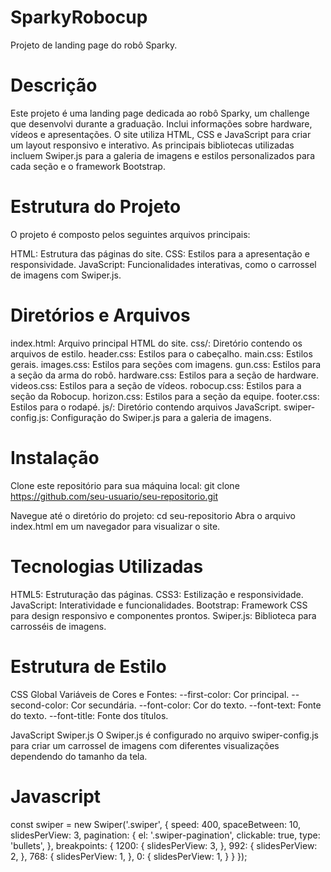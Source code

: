 # SparkyRobocup
Projeto de landing page do robô Sparky.
# Descrição
Este projeto é uma landing page dedicada ao robô Sparky, um challenge que desenvolvi durante a graduação. Inclui informações sobre hardware, vídeos e apresentações. O site utiliza HTML, CSS e JavaScript para criar um layout responsivo e interativo. As principais bibliotecas utilizadas incluem Swiper.js para a galeria de imagens e estilos personalizados para cada seção e o framework Bootstrap.

# Estrutura do Projeto
O projeto é composto pelos seguintes arquivos principais:

HTML: Estrutura das páginas do site.
CSS: Estilos para a apresentação e responsividade.
JavaScript: Funcionalidades interativas, como o carrossel de imagens com Swiper.js.

# Diretórios e Arquivos
index.html: Arquivo principal HTML do site.
css/: Diretório contendo os arquivos de estilo.
header.css: Estilos para o cabeçalho.
main.css: Estilos gerais.
images.css: Estilos para seções com imagens.
gun.css: Estilos para a seção da arma do robô.
hardware.css: Estilos para a seção de hardware.
videos.css: Estilos para a seção de vídeos.
robocup.css: Estilos para a seção da Robocup.
horizon.css: Estilos para a seção da equipe.
footer.css: Estilos para o rodapé.
js/: Diretório contendo arquivos JavaScript.
swiper-config.js: Configuração do Swiper.js para a galeria de imagens.

# Instalação
Clone este repositório para sua máquina local:
git clone https://github.com/seu-usuario/seu-repositorio.git

Navegue até o diretório do projeto:
cd seu-repositorio
Abra o arquivo index.html em um navegador para visualizar o site.

# Tecnologias Utilizadas
HTML5: Estruturação das páginas.
CSS3: Estilização e responsividade.
JavaScript: Interatividade e funcionalidades.
Bootstrap: Framework CSS para design responsivo e componentes prontos.
Swiper.js: Biblioteca para carrosséis de imagens.

# Estrutura de Estilo
CSS Global
Variáveis de Cores e Fontes:
--first-color: Cor principal.
--second-color: Cor secundária.
--font-color: Cor do texto.
--font-text: Fonte do texto.
--font-title: Fonte dos títulos.

JavaScript
Swiper.js
O Swiper.js é configurado no arquivo swiper-config.js para criar um carrossel de imagens com diferentes visualizações dependendo do tamanho da tela.

# Javascript
const swiper = new Swiper('.swiper', {
    speed: 400,
    spaceBetween: 10,
    slidesPerView: 3,
    pagination: {
        el: '.swiper-pagination',
        clickable: true,
        type: 'bullets',
    },
    breakpoints: {
        1200: {
            slidesPerView: 3,
        },
        992: {
            slidesPerView: 2,
        },
        768: {
            slidesPerView: 1,
        },
        0: {
            slidesPerView: 1,
        }
    }
});
